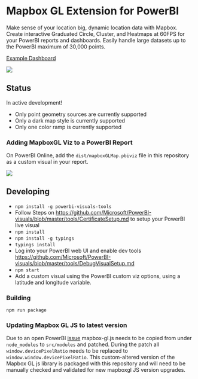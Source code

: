 # Mapbox GL Extension for PowerBI

Make sense of your location big, dynamic location data with Mapbox.  Create interactive Graduated Circle, Cluster, and Heatmaps at 60FPS for your PowerBI reports and dashboards.  Easily handle large datasets up to the PowerBI maximum of 30,000 points.

[Example Dashboard](https://app.powerbi.com/view?r=eyJrIjoiMThkYTY1MmItYzMwOC00NjUyLWJhOGMtODZiZWRkNzcxMzY2IiwidCI6IjYyOWE3MGIyLTMyYjktNDEyNi05NTFlLTE3NjA0Y2Y0NTZlYyIsImMiOjF9)

![](https://dl.dropbox.com/s/gtsfojr60a3pbep/powerbi-readme-170901.gif)

## Status

In active development!  

- Only point geometry sources are currently supported
- Only a dark map style is currently supported
- Only one color ramp is currently supported

### Adding MapboxGL Viz to a PowerBI Report

On PowerBI Online, add the `dist/mapboxGLMap.pbiviz` file in this repository as a custom visual in your report.

![](https://cl.ly/3303070u081q/download/Image%202017-09-01%20at%203.47.52%20PM.png)


## Developing

- `npm install -g powerbi-visuals-tools`
- Follow Steps on https://github.com/Microsoft/PowerBI-visuals/blob/master/tools/CertificateSetup.md to setup your PowerBI live visual
- `npm install`
- `npm install -g typings`
- `typings install`
- Log into your PowerBI web UI and enable dev tools https://github.com/Microsoft/PowerBI-visuals/blob/master/tools/DebugVisualSetup.md
- `npm start`
- Add a custom visual using the PowerBI custom viz options, using a latitude and longitude variable.

### Building

`npm run package`
    
### Updating Mapbox GL JS to latest version

Due to an open PowerBI [issue](https://github.com/Microsoft/PowerBI-visuals/issues/165) mapbox-gl.js needs to be copied from under `node_modules` to `src/modules` and patched. During the patch all `window.devicePixelRatio` needs to be replaced to `window.window.devicePixelRatio`.  This custom-altered version of the Mapbox GL js library is packaged with this repository and will need to be manually checked and validated for new mapboxgl JS version upgrades.
